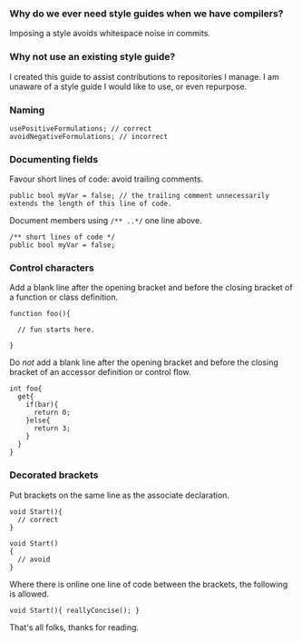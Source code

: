 ### Why do we ever need style guides when we have compilers?
Imposing a style avoids whitespace noise in commits.
### Why not use an existing style guide?
I created this guide to assist contributions to repositories I manage. I am unaware of a style guide I would like to use, or even repurpose.
### Naming
```
usePositiveFormulations; // correct
avoidNegativeFormulations; // incorrect
```
### Documenting fields
Favour short lines of code: avoid trailing comments.
```
public bool myVar = false; // the trailing comment unnecessarily extends the length of this line of code.
```
Document members using `/** ..*/` one line above.
```
/** short lines of code */
public bool myVar = false; 
```
### Control characters
Add a blank line after the opening bracket and before the closing bracket of a function or class definition.
```
function foo(){

  // fun starts here.

}
```
Do *not* add a blank line after the opening bracket and before the closing bracket of an accessor definition or control flow.
```
int foo{
  get{ 
    if(bar){
      return 0;
    }else{
      return 3;
    }
  }
}
```
### Decorated brackets
Put brackets on the same line as the associate declaration.
```
void Start(){
  // correct
}

void Start()
{
  // avoid
}
```
Where there is online one line of code between the brackets, the following is allowed.
```
void Start(){ reallyConcise(); }
```
That's all folks, thanks for reading.

